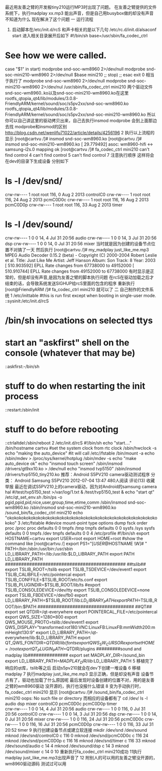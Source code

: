 最近用友善之臂的开发板tiny210运行MP3时出现了问题。
在友善之臂提供的文件系统下，执行madplay  xx.mp3
能出声音，但是自己用busybox做的却没有声音不知道为什么
现在解决了这个问题
一 运行流程
  1. 启动脚本在/etc/init.d/rcS
和声卡相关的是以下几句
/etc/rc.d/init.d/alsaconf start
进入相关目录展开后如下
#!/bin/sh
base=/usr/sbin/fa_codec_ctrl
# See how we were called.
case "$1" in
  start)
   modprobe snd-soc-wm8960 2>/dev/null
   modprobe snd-soc-mini210-wm8960 2>/dev/null
$base mini210
;;
  stop)
;;
esac
exit 0
相当于执行了
modprobe snd-soc-wm8960 2>/dev/null
   modprobe snd-soc-mini210-wm8960 2>/dev/nul
/usr/sbin/fa_codec_ctrl  mini210
两个驱动文件snd-soc-wm8960..ko以及snd-soc-mini210-wm8960.ko在这里
rootfs_qtopia_qt4/lib/modules/3.0.8-FriendlyARM/kernel/sound/soc/s5pv2xx/snd-soc-wm8960.ko
rootfs_qtopia_qt4/lib/modules/3.0.8-FriendlyARM/kernel/sound/soc/s5pv2xx/snd-soc-mini210-wm8960.ko
所以你可以自己讲这里的驱动拷贝出来，自己去执行insmod
modprobe 会到上面那边去找
modprobe和insmod的区别
http://blog.csdn.net/wenlifu71022/article/details/4256196
2 执行以上流程的显示
[root@cartvu /]# insmod snd-soc-wm8960.ko
[root@cartvu /]# insmod snd-soc-mini210-wm8960.ko
[   29.779492] asoc: wm8960-hifi <-> samsung-i2s.0 mapping ok
[root@cartvu /]# fa_codec_ctrl mini210
can't find control 4
can't find control 5
can't find control 7
注意执行顺序
这样将会在dev的目录下生成设备
分别如下
# ls -l  /dev/snd/
crw-rw----    1 root     root      116,   0 Aug  2  2013 controlC0
crw-rw----    1 root     root      116,  24 Aug  2  2013 pcmC0D0c
crw-rw----    1 root     root      116,  16 Aug  2  2013 pcmC0D0p
crw-rw----    1 root     root      116,  33 Aug  2  2013 timer
# ls -l /dev/sound/
crw-rw----    1 0        0          14,   4 Jul 31 20:56 audio
crw-rw----    1 0        0          14,   3 Jul 31 20:56 dsp
crw-rw----    1 0        0          14,   0 Jul 31 20:56 mixer
当时就是因为创建的设备节点位置不对搞了一天
然后执行
[root@cartvu /]# my_madplay just_like_me.mp3
MPEG Audio Decoder 0.15.2 (beta) - Copyright (C) 2000-2004 Robert Leslie et al.
          Title: Just Like Me
         Artist: Jeff Hanson
          Album: Son
          Track: 8
           Year: 2003
[  510.903592] EPLL Rate changes from 67738000 to 49152000
[  510.910744] EPLL Rate changes from 49152000 to 67738000
有时显示是正常的，但是却没有声音,是因为友善之臂的脚本执行问题
在rcS在驱动加载之后才结束的话，会导致系统发送SIGHUP给rcS里面的包含的程序
重新执行[root@FriendlyARM /]# fa_codec_ctrl mini210
就可以了
二 自己制作的文件系统
1  /etc/inittable
#this is run first except when booting in single-user mode.
::sysinit:/etc/init.d/rcS
# /bin/sh invocations on selected ttys
# start an "askfirst" shell on the console (whatever that may be)
::askfirst:-/bin/sh
# stuff to do when restarting the init process
::restart:/sbin/init
# stuff to do before rebooting
::ctrlaltdel:/sbin/reboot
2 /etc/init.d/rcS
#!/bin/sh
echo "start...."
/bin/hostname  cartvu
#set the system clock from   rtc clock
/sbin/hwclock  -s
echo "making the auto_device"
#it will call /etc//fstable
/bin/mount  -a
echo /sbin/mdev > /proc/sys/kernel/hotplug
/sbin/mdev -s
echo "make auto_device ok"
echo "insmod touch screen"
/sbin/insmod  /drivers/gt9xx10.ko > /dev/null
echo "insmod tvp5150"
/sbin/insmod  /drivers/tvp5150_tiny210.ko
推荐：Android S5PV210 camera驱动测试程序
分类：  Android  Samsung S5PV210 2012-07-04 13:47  480人阅读  评论(13)  收藏  举报 最近在调试S5PV210上的camera驱动，因为对Android的samsung camera hal
#/test/tvp5150_test >/var/log/1.txt &
/test/tvp5150_test &
echo "start qt"
/etc/qt_set_env.sh
/bin/ps -o pgid,ppid,pid,nice,user,group,time,etime,comm
/sbin/insmod  snd-soc-wm8960.ko
/sbin/insmod  snd-soc-mini210-wm8960.ko
/sound_bin/fa_codec_ctrl mini210
echo "okokokokokokokokokokokokokokokokokokokokokokokokokokokokokokokokoko"
3 /etc/fstable
#device      mount-point        type        options        dump     fsck order
proc          /proc            proc        defaults         0          0
tmpfs         /tmp            tmpfs        defaults         0         0
sysfs         /sys             sysfs         defaults         0          0
tmpfs         /dev            tmpfs         defaults        0          0
4 /etc/profile
#!/bin/sh
export HOSTNAME=cartvu
export USER=root
export HOME=root
#show the command like [root@cartvu /]
export PS1="[$USER@$HOSTNAME \W]\# "
PATH=/bin:/sbin:/usr/bin:/usr/sbin
LD_LIBRARY_PATH=/lib:/usr/lib:$LD_LIBRARY_PATH
export PATH  LD_LIBRARY_PATH
#############################################
##tslib##
export TSLIB_ROOT=/tslib
export TSLIB_TSDEVICE=/dev/event1
export TSLIB_CALIBFILE=/etc/pointercal
export TSLIB_CONFFILE=$TSLIB_ROOT/etc/ts.conf
export TSLIB_PLUGINDIR=$TSLIB_ROOT/lib/ts
#export TSLIB_CONSOLEDEVICE=/dev/tty
export TSLIB_CONSOLEDEVICE=none
export TSLIB_FBDEVICE=/dev/fb0
export LD_LIBRARY_PATH=$TSLIB_ROOT/lib:$LD_LIBRARY_PATH
export PATH=$TSLIB_ROOT/bin:$PATH
####################################
##QT##
export set QTDIR=/qt-everywhere
export POINTERCAL_FILE=/etc/pointercal
export QWS_SIZE=1280*800
export QWS_MOUSE_PROTO=tslib:/dev/event1
export QWS_DISPLAY="transformed:rot180:VNC:LinuxFB:LinuxFB:mmWidth200:mmHeight130:9"
export LD_LIBRARY_PATH=/qt-everywhere/lib:$LD_LIBRARY_PATH
export QT_QWS_FONTDIR=$QTDIR/lib/fonts
export QWS_SW_CURSOR
export set HOME=/root
export QT_PLUGIN_PATH=$QTDIR/plugins
#########sound and madplay lib###############
export set MADPLAY_DIR=/sound_bin
export LD_LIBRARY_PATH=$MADPLAY_DIR/lib:$LD_LIBRARY_PATH
5 移植完了响应的qt库，tslib等之后
启动s5pv210就会在dev下创建一堆设备
6 移植madplay
7 执行madplay just_like_me.mp3
显示正确，但是却没有声音
设备节点有了，驱动也加载了什么原因呢
最后发现时设备创建的位置不对，用的是友善之臂的wm8960驱动
没开源的，执行也没报什么错误
8 变为手动执行时，
fa_codec_ctrl mini210
显示
[root@cartvu /]# /sound_bin/fa_codec_ctrl mini210
oops: No such file or directory
而相应的设备都有了
cd /dev/
ls -l audio dsp mixer controlC0  pcmC0D0c pcmC0D0p timer  
crw-rw----    1 0        0          14,   4 Jul 31 20:56 audio
crw-rw----    1 0        0         116,   0 Jul 31 20:56 controlC0
crw-rw----    1 0        0          14,   3 Jul 31 20:56 dsp
crw-rw----    1 0        0          14,   0 Jul 31 20:56 mixer
crw-rw----    1 0        0         116,  24 Jul 31 20:56 pcmC0D0c
crw-rw----    1 0        0         116,  16 Jul 31 20:56 pcmC0D0p
crw-rw----    1 0        0         116,  33 Jul 31 20:52 timer
9 执行创建设备节点或建立软连接
mkdir /dev/snd   /dev/sound
mknod /dev/snd/controlC0 c 116 0
mknod /dev/snd/pcmC0D0c c 116 24
mknod /dev/snd/pcmC0D0p c 116 16
mknod /dev/snd/timer c 116 33
mknod /dev/sound/audio c 14 4
mknod /dev/sound/dsp c 14 3
mknod /dev/sound/mixer c 14 0
10 重新执行fa_codec_ctrl mini210成功
11执行madplay just_like_me.mp3出现声音了
12  附别人的可以用的友善之臂没开源的，wm8960驱动源码
测试过可以用

